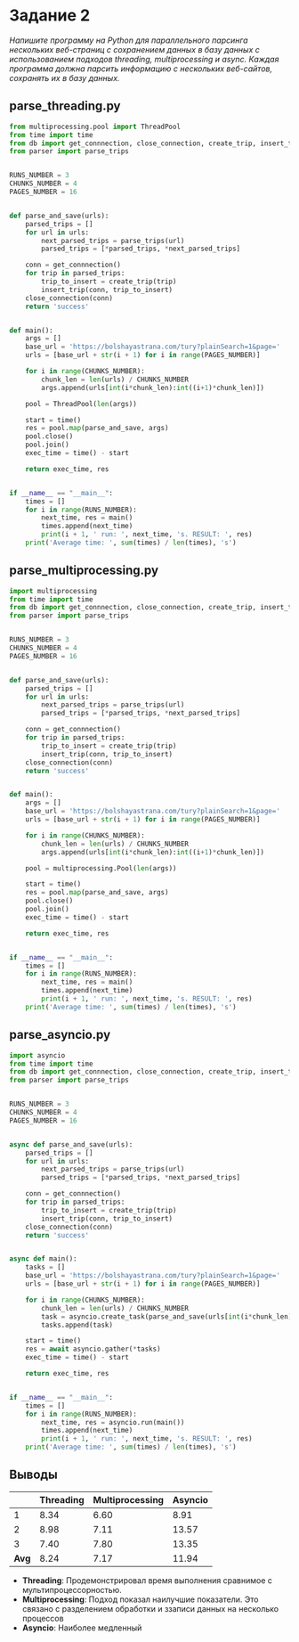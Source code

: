 # Задание 2

*Напишите программу на Python для параллельного парсинга нескольких веб-страниц с сохранением данных в базу данных с использованием подходов threading, multiprocessing и async. Каждая программа должна парсить информацию с нескольких веб-сайтов, сохранять их в базу данных.*

## parse_threading.py

```python
from multiprocessing.pool import ThreadPool
from time import time
from db import get_connnection, close_connection, create_trip, insert_trip
from parser import parse_trips


RUNS_NUMBER = 3
CHUNKS_NUMBER = 4
PAGES_NUMBER = 16


def parse_and_save(urls):
    parsed_trips = []
    for url in urls:
        next_parsed_trips = parse_trips(url)
        parsed_trips = [*parsed_trips, *next_parsed_trips]

    conn = get_connnection()
    for trip in parsed_trips:
        trip_to_insert = create_trip(trip)
        insert_trip(conn, trip_to_insert)
    close_connection(conn)
    return 'success'


def main():
    args = []
    base_url = 'https://bolshayastrana.com/tury?plainSearch=1&page='
    urls = [base_url + str(i + 1) for i in range(PAGES_NUMBER)]

    for i in range(CHUNKS_NUMBER):
        chunk_len = len(urls) / CHUNKS_NUMBER
        args.append(urls[int(i*chunk_len):int((i+1)*chunk_len)])

    pool = ThreadPool(len(args))

    start = time()
    res = pool.map(parse_and_save, args)
    pool.close()
    pool.join()
    exec_time = time() - start

    return exec_time, res


if __name__ == "__main__":
    times = []
    for i in range(RUNS_NUMBER):
        next_time, res = main()
        times.append(next_time)
        print(i + 1, ' run: ', next_time, 's. RESULT: ', res)
    print('Average time: ', sum(times) / len(times), 's')
```

## parse_multiprocessing.py

```python
import multiprocessing
from time import time
from db import get_connnection, close_connection, create_trip, insert_trip
from parser import parse_trips


RUNS_NUMBER = 3
CHUNKS_NUMBER = 4
PAGES_NUMBER = 16


def parse_and_save(urls):
    parsed_trips = []
    for url in urls:
        next_parsed_trips = parse_trips(url)
        parsed_trips = [*parsed_trips, *next_parsed_trips]

    conn = get_connnection()
    for trip in parsed_trips:
        trip_to_insert = create_trip(trip)
        insert_trip(conn, trip_to_insert)
    close_connection(conn)
    return 'success'


def main():
    args = []
    base_url = 'https://bolshayastrana.com/tury?plainSearch=1&page='
    urls = [base_url + str(i + 1) for i in range(PAGES_NUMBER)]

    for i in range(CHUNKS_NUMBER):
        chunk_len = len(urls) / CHUNKS_NUMBER
        args.append(urls[int(i*chunk_len):int((i+1)*chunk_len)])

    pool = multiprocessing.Pool(len(args))

    start = time()
    res = pool.map(parse_and_save, args)
    pool.close()
    pool.join()
    exec_time = time() - start

    return exec_time, res


if __name__ == "__main__":
    times = []
    for i in range(RUNS_NUMBER):
        next_time, res = main()
        times.append(next_time)
        print(i + 1, ' run: ', next_time, 's. RESULT: ', res)
    print('Average time: ', sum(times) / len(times), 's')
```

## parse_asyncio.py

```python
import asyncio
from time import time
from db import get_connnection, close_connection, create_trip, insert_trip
from parser import parse_trips


RUNS_NUMBER = 3
CHUNKS_NUMBER = 4
PAGES_NUMBER = 16


async def parse_and_save(urls):
    parsed_trips = []
    for url in urls:
        next_parsed_trips = parse_trips(url)
        parsed_trips = [*parsed_trips, *next_parsed_trips]

    conn = get_connnection()
    for trip in parsed_trips:
        trip_to_insert = create_trip(trip)
        insert_trip(conn, trip_to_insert)
    close_connection(conn)
    return 'success'


async def main():
    tasks = []
    base_url = 'https://bolshayastrana.com/tury?plainSearch=1&page='
    urls = [base_url + str(i + 1) for i in range(PAGES_NUMBER)]

    for i in range(CHUNKS_NUMBER):
        chunk_len = len(urls) / CHUNKS_NUMBER
        task = asyncio.create_task(parse_and_save(urls[int(i*chunk_len):int((i+1)*chunk_len)]))
        tasks.append(task)

    start = time()
    res = await asyncio.gather(*tasks)
    exec_time = time() - start

    return exec_time, res


if __name__ == "__main__":
    times = []
    for i in range(RUNS_NUMBER):
        next_time, res = asyncio.run(main())
        times.append(next_time)
        print(i + 1, ' run: ', next_time, 's. RESULT: ', res)
    print('Average time: ', sum(times) / len(times), 's')
```

## Выводы

|             | **Threading** | **Multiprocessing** | **Asyncio** |
| ----------- | ----------- | ----------------- | ------------- |
| 1           | 8.34       | 6.60             | 8.91       |
| 2           | 8.98       | 7.11             | 13.57       |
| 3           | 7.40       | 7.80             | 13.35       |
| **Avg**     | 8.24       | 7.17             | 11.94       |

- **Threading**: Продемонстрировал время выполнения сравнимое с мультипроцессорностью.
- **Multiprocessing**: Подход показал наилучшие показатели. Это связано с разделением обработки и ззаписи данных на несколько процессов
- **Asyncio**: Наиболее медленный 